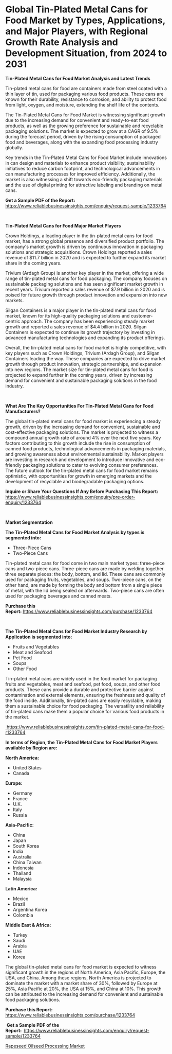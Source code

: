 <p><h1>Global Tin-Plated Metal Cans for Food Market by Types, Applications, and Major Players, with Regional Growth Rate Analysis and Development Situation, from 2024 to 2031</h1></p><p><strong>Tin-Plated Metal Cans for Food Market Analysis and Latest Trends</strong></p>
<p><p>Tin-plated metal cans for food are containers made from steel coated with a thin layer of tin, used for packaging various food products. These cans are known for their durability, resistance to corrosion, and ability to protect food from light, oxygen, and moisture, extending the shelf life of the contents.</p><p>The Tin-Plated Metal Cans for Food Market is witnessing significant growth due to the increasing demand for convenient and ready-to-eat food products, as well as the growing preference for sustainable and recyclable packaging solutions. The market is expected to grow at a CAGR of 9.5% during the forecast period, driven by the rising consumption of packaged food and beverages, along with the expanding food processing industry globally.</p><p>Key trends in the Tin-Plated Metal Cans for Food Market include innovations in can design and materials to enhance product visibility, sustainability initiatives to reduce carbon footprint, and technological advancements in can manufacturing processes for improved efficiency. Additionally, the market is also witnessing a shift towards eco-friendly packaging materials and the use of digital printing for attractive labeling and branding on metal cans.</p></p>
<p><strong>Get a Sample PDF of the Report:&nbsp;</strong> <a href="https://www.reliablebusinessinsights.com/enquiry/request-sample/1233764">https://www.reliablebusinessinsights.com/enquiry/request-sample/1233764</a></p>
<p>&nbsp;</p>
<p><strong>Tin-Plated Metal Cans for Food Major Market Players</strong></p>
<p><p>Crown Holdings, a leading player in the tin-plated metal cans for food market, has a strong global presence and diversified product portfolio. The company's market growth is driven by continuous innovation in packaging solutions and strategic acquisitions. Crown Holdings reported a sales revenue of $11.7 billion in 2020 and is expected to further expand its market share in the coming years.</p><p>Trivium (Ardagh Group) is another key player in the market, offering a wide range of tin-plated metal cans for food packaging. The company focuses on sustainable packaging solutions and has seen significant market growth in recent years. Trivium reported a sales revenue of $7.9 billion in 2020 and is poised for future growth through product innovation and expansion into new markets.</p><p>Silgan Containers is a major player in the tin-plated metal cans for food market, known for its high-quality packaging solutions and customer-centric approach. The company has been experiencing steady market growth and reported a sales revenue of $4.4 billion in 2020. Silgan Containers is expected to continue its growth trajectory by investing in advanced manufacturing technologies and expanding its product offerings.</p><p>Overall, the tin-plated metal cans for food market is highly competitive, with key players such as Crown Holdings, Trivium (Ardagh Group), and Silgan Containers leading the way. These companies are expected to drive market growth through product innovation, strategic partnerships, and expansion into new regions. The market size for tin-plated metal cans for food is projected to expand further in the coming years, driven by increasing demand for convenient and sustainable packaging solutions in the food industry.</p></p>
<p>&nbsp;</p>
<p><strong>What Are The Key Opportunities For Tin-Plated Metal Cans for Food Manufacturers?</strong></p>
<p><p>The global tin-plated metal cans for food market is experiencing a steady growth, driven by the increasing demand for convenient, sustainable and cost-effective packaging solutions. The market is projected to witness a compound annual growth rate of around 4% over the next five years. Key factors contributing to this growth include the rise in consumption of canned food products, technological advancements in packaging materials, and growing awareness about environmental sustainability. Market players are investing in research and development to introduce innovative and eco-friendly packaging solutions to cater to evolving consumer preferences. The future outlook for the tin-plated metal cans for food market remains optimistic, with opportunities for growth in emerging markets and the development of recyclable and biodegradable packaging options.</p></p>
<p><strong>Inquire or Share Your Questions If Any Before Purchasing This Report:</strong> <a href="https://www.reliablebusinessinsights.com/enquiry/pre-order-enquiry/1233764">https://www.reliablebusinessinsights.com/enquiry/pre-order-enquiry/1233764</a></p>
<p>&nbsp;</p>
<p><strong>Market Segmentation</strong></p>
<p><strong>The Tin-Plated Metal Cans for Food Market Analysis by types is segmented into:</strong></p>
<p><ul><li>Three-Piece Cans</li><li>Two-Piece Cans</li></ul></p>
<p><p>Tin-plated metal cans for food come in two main market types: three-piece cans and two-piece cans. Three-piece cans are made by welding together three separate pieces: the body, bottom, and lid. These cans are commonly used for packaging fruits, vegetables, and soups. Two-piece cans, on the other hand, are made by forming the body and bottom from a single piece of metal, with the lid being sealed on afterwards. Two-piece cans are often used for packaging beverages and canned meats.</p></p>
<p><strong>Purchase this Report:&nbsp;</strong><a href="https://www.reliablebusinessinsights.com/purchase/1233764">https://www.reliablebusinessinsights.com/purchase/1233764</a></p>
<p>&nbsp;</p>
<p><strong>The Tin-Plated Metal Cans for Food Market Industry Research by Application is segmented into:</strong></p>
<p><ul><li>Fruits and Vegetables</li><li>Meat and Seafood</li><li>Pet Food</li><li>Soups</li><li>Other Food</li></ul></p>
<p><p>Tin-plated metal cans are widely used in the food market for packaging fruits and vegetables, meat and seafood, pet food, soups, and other food products. These cans provide a durable and protective barrier against contamination and external elements, ensuring the freshness and quality of the food inside. Additionally, tin-plated cans are easily recyclable, making them a sustainable choice for food packaging. The versatility and reliability of tin-plated cans make them a popular choice for various food products in the market.</p></p>
<p><a href="https://www.reliablebusinessinsights.com/tin-plated-metal-cans-for-food-r1233764">&nbsp;https://www.reliablebusinessinsights.com/tin-plated-metal-cans-for-food-r1233764</a></p>
<p><strong>In terms of Region, the Tin-Plated Metal Cans for Food Market Players available by Region are:</strong></p>
<p>
    <p> <strong> North America: </strong>
        <ul>
            <li>United States</li>
            <li>Canada</li>
        </ul>
        </p> 
    <p> <strong> Europe: </strong>
        <ul>
            <li>Germany</li>
            <li>France</li>
            <li>U.K.</li>
            <li>Italy</li>
            <li>Russia</li>
        </ul>
        </p> 
    <p> <strong> Asia-Pacific: </strong>
        <ul>
            <li>China</li>
            <li>Japan</li>
            <li>South Korea</li>
            <li>India</li>
            <li>Australia</li>
            <li>China Taiwan</li>
            <li>Indonesia</li>
            <li>Thailand</li>
            <li>Malaysia</li>
        </ul>
        </p> 
    <p> <strong> Latin America: </strong>
        <ul>
            <li>Mexico</li>
            <li>Brazil</li>
            <li>Argentina Korea</li>
            <li>Colombia</li>
        </ul>
        </p> 
    <p> <strong> Middle East & Africa: </strong>
        <ul>
            <li>Turkey</li>
            <li>Saudi</li>
            <li>Arabia</li>
            <li>UAE</li>
            <li>Korea</li>
        </ul>
    </p>
    </p>
<p><p>The global tin-plated metal cans for food market is expected to witness significant growth in the regions of North America, Asia Pacific, Europe, the USA, and China. Among these regions, North America is projected to dominate the market with a market share of 30%, followed by Europe at 25%, Asia Pacific at 20%, the USA at 15%, and China at 10%. This growth can be attributed to the increasing demand for convenient and sustainable food packaging solutions.</p></p>
<p><strong>Purchase this Report: </strong><a href="https://www.reliablebusinessinsights.com/purchase/1233764">https://www.reliablebusinessinsights.com/purchase/1233764</a></p>
<p>&nbsp;<strong>Get a Sample PDF of the Report:&nbsp;&nbsp;</strong><a href="https://www.reliablebusinessinsights.com/enquiry/request-sample/1233764">https://www.reliablebusinessinsights.com/enquiry/request-sample/1233764</a></p>
<p><strong></strong></p>
<p><p><a href="https://github.com/edytherolanlouisejk1miz0wig/Market-Research-Report-List-2/blob/main/rapeseed-oilseed-processing-market.md">Rapeseed Oilseed Processing Market</a></p></p>
